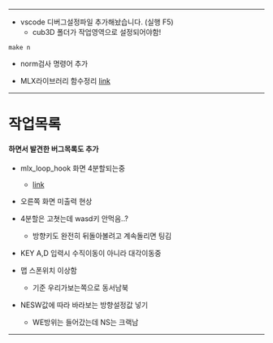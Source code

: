 -------------------

+ vscode 디버그설정파일 추가해놨습니다. (실행 F5)
	+ cub3D 폴더가 작업영역으로 설정되어야함!

```
make n
```
+ norm검사 명령어 추가

+ MLX라이브러리 함수정리 [link](https://velog.io/@xhseb/solong-mlxMiniLibX-%ED%95%A8%EC%88%98-%EC%A0%95%EB%A6%AC)

-------------------
# 작업목록
#### 하면서 발견한 버그목록도 추가
+ mlx_loop_hook 화면 4분할되는중
	+ [link](https://stdbc.tistory.com/62)
+ 오른쪽 화면 미출력 현상
+ 4분할은 고쳣는데 wasd키 안먹음..?
	+ 방향키도 완전히 뒤돌아볼려고 계속돌리면 팅김
+ KEY A,D 입력시 수직이동이 아니라 대각이동중
+ 맵 스폰위치 이상함
	+ 기준 우리가보는쪽으로 동서남북

+ NESW값에 따라 바라보는 방향설정값 넣기
	+ WE방위는 들어갔는데 NS는 크랙남

-------------------